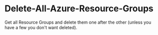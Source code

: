 # Delete-All-Azure-Resource-Groups

Get all Resource Groups and delete them one after the other (unless you have a few you don't want deleted).
